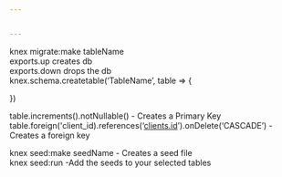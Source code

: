 ```yaml
---


---
```


<p>knex migrate:make tableName<br>
exports.up creates db<br>
exports.down drops the db<br>
knex.schema.createtable(‘TableName’, table =&gt; {</p>
<p>})</p>
<p>table.increments().notNullable() - Creates a Primary Key<br>
table.foreign('client_id).references(‘<a href="http://clients.id">clients.id</a>’).onDelete(‘CASCADE’) - Creates a foreign key</p>
<p>knex seed:make seedName - Creates a seed file<br>
knex seed:run -Add the seeds to your selected tables</p>

